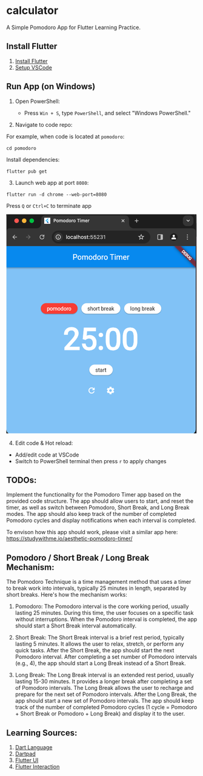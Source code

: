 # calculator

A Simple Pomodoro App for Flutter Learning Practice.



## Install Flutter
1. [Install Flutter](https://docs.flutter.dev/get-started/install)
2. [Setup VSCode](https://docs.flutter.dev/get-started/editor?tab=vscode)

## Run App (on Windows)
1. Open PowerShell:
   - Press `Win + S`, type `PowerShell`, and select "Windows PowerShell."

2. Navigate to code repo:

For example, when code is located at ``pomodoro``:
```
cd pomodoro
```

Install dependencies:
```
flutter pub get
```

3. Launch web app at port ``8080``:
```
flutter run -d chrome --web-port=8080
```
Press `Q` or `Ctrl+C` to terminate app

![Preview](preview.png "Preview")

4. Edit code & Hot reload:
- Add/edit code at VSCode
- Switch to PowerShell terminal then press `r` to apply changes

## TODOs:

Implement the functionality for the Pomodoro Timer app based on the provided code structure. The app should allow users to start, and reset the timer, as well as switch between Pomodoro, Short Break, and Long Break modes. The app should also keep track of the number of completed Pomodoro cycles and display notifications when each interval is completed.

To envison how this app should work, please visit a similar app here: https://studywithme.io/aesthetic-pomodoro-timer/

## Pomodoro / Short Break / Long Break Mechanism:

The Pomodoro Technique is a time management method that uses a timer to break work into intervals, typically 25 minutes in length, separated by short breaks. Here's how the mechanism works:

1. Pomodoro: The Pomodoro interval is the core working period, usually lasting 25 minutes. During this time, the user focuses on a specific task without interruptions. When the Pomodoro interval is completed, the app should start a Short Break interval automatically.

2. Short Break: The Short Break interval is a brief rest period, typically lasting 5 minutes. It allows the user to relax, stretch, or perform any quick tasks. After the Short Break, the app should start the next Pomodoro interval. After completing a set number of Pomodoro intervals (e.g., 4), the app should start a Long Break instead of a Short Break.

3. Long Break: The Long Break interval is an extended rest period, usually lasting 15-30 minutes. It provides a longer break after completing a set of Pomodoro intervals. The Long Break allows the user to recharge and prepare for the next set of Pomodoro intervals. After the Long Break, the app should start a new set of Pomodoro intervals.
The app should keep track of the number of completed Pomodoro cycles (1 cycle = Pomodoro + Short Break or Pomodoro + Long Break) and display it to the user.


## Learning Sources:
1. [Dart Language](https://dart.dev/language)
2. [Dartpad](https://dartpad.dev/?)
3. [Flutter UI](https://docs.flutter.dev/ui)
4. [Flutter Interaction](https://docs.flutter.dev/ui/interactivity)